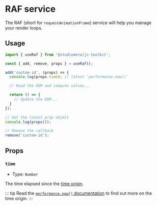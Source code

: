 # RAF service

The RAF (short for `requestAnimationFrame`) service will help you manage your render loops.

## Usage

```js
import { useRaf } from '@studiometa/js-toolkit';

const { add, remove, props } = useRaf();

add('custom-id', (props) => {
  console.log(props.time); // latest `performance.now()`

  // Read the DOM and compute values...

  return () => {
    // Update the DOM...
  }
});

// Get the latest prop object
console.log(props());

// Remove the callback
remove('custom-id');
```

## Props

### `time`

- Type: `Number`

The time elapsed since the [time origin](https://developer.mozilla.org/en-US/docs/Web/API/DOMHighResTimeStamp#The_time_origin).

::: tip
Read the [`performance.now()` documentation](https://developer.mozilla.org/en-US/docs/Web/API/Performance/now) to find out more on the time origin.
:::
